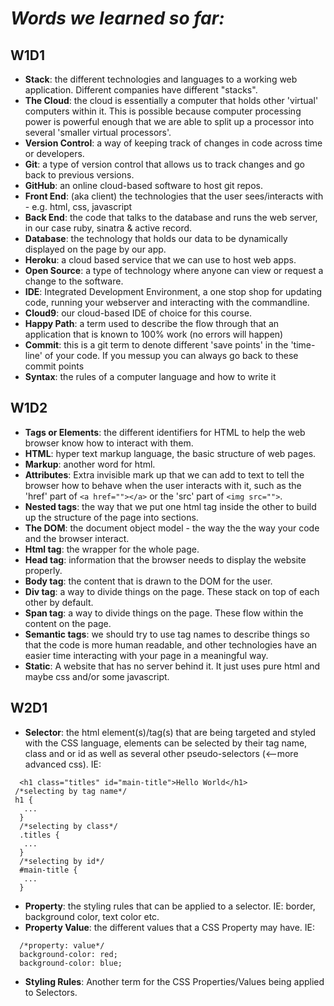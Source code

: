 # *Words we learned so far:*

## W1D1
* __Stack__: the different technologies and languages to a working web application. Different companies have different "stacks".
* __The Cloud__: the cloud is essentially a computer that holds other 'virtual' computers within it. This is possible because computer processing power is powerful enough that we are able to split up a processor into several 'smaller virtual processors'.
* __Version Control__: a way of keeping track of changes in code across time or developers.
* __Git__: a type of version control that allows us to track changes and go back to previous versions.
* __GitHub__: an online cloud-based software to host git repos.
* __Front End__: (aka client) the technologies that the user sees/interacts with - e.g. html, css, javascript
* __Back End__: the code that talks to the database and runs the web server, in our case ruby, sinatra & active record.
* __Database__: the technology that holds our data to be dynamically displayed on the page by our app.
* __Heroku__: a cloud based service that we can use to host web apps.
* __Open Source__: a type of technology where anyone can view or request a change to the software.
* __IDE__: Integrated Development Environment, a one stop shop for updating code, running your webserver and interacting with the commandline.
* __Cloud9__: our cloud-based IDE of choice for this course.
* __Happy Path__: a term used to describe the flow through that an application that is known to 100% work (no errors will happen)
* __Commit__: this is a git term to denote different 'save points' in the 'time-line' of your code. If you messup you can always go back to these commit points
* __Syntax__: the rules of a computer language and how to write it

## W1D2
* __Tags or Elements__: the different identifiers for HTML to help the web browser know how to interact with them.
* __HTML__: hyper text markup language, the basic structure of web pages.
* __Markup__: another word for html. 
* __Attributes__: Extra invisible mark up that we can add to text to tell the browser how to behave when the user interacts with it, such as the 'href' part of `<a href=""></a>` or the 'src' part of `<img src="">`.
* __Nested tags__: the way that we put one html tag inside the other to build up the structure of the page into sections.
* __The DOM__: the document object model - the way the the way your code and the browser interact.
* __Html tag__: the wrapper for the whole page.
* __Head tag__: information that the browser needs to display the website properly.
* __Body tag__: the content that is drawn to the DOM for the user.
* __Div tag__: a way to divide things on the page. These stack on top of each other by default.
* __Span tag__: a way to divide things on the page. These flow within the content on the page. 
* __Semantic tags__: we should try to use tag names to describe things so that the code is more human readable, and other technologies have an easier time interacting with your page in a meaningful way.  
* __Static__: A website that has no server behind it. It just uses pure html and maybe css and/or some javascript.

## W2D1
* __Selector__: the html element(s)/tag(s) that are being targeted and styled with the CSS language, elements can be selected by their tag name, class and or id as well as several other pseudo-selectors (<--more advanced css). IE:
```
  <h1 class="titles" id="main-title">Hello World</h1>
 /*selecting by tag name*/ 
 h1 {
   ...
  }
  /*selecting by class*/
  .titles {
   ...
  }
  /*selecting by id*/
  #main-title {
   ...
  }
```
* __Property__: the styling rules that can be applied to a selector. IE: border, background color, text color etc.
* __Property Value__: the different values that a CSS Property may have. IE:
```
  /*property: value*/
  background-color: red;
  background-color: blue;
```
* __Styling Rules__: Another term for the CSS Properties/Values being applied to Selectors.
